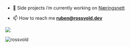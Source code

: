 - 🔭 Side projects i’m currently working on [Næringsnett](https://naeringsnett.no)



- 📫 How to reach me **ruben@rossvold.dev**

![](http://github-profile-summary-cards.vercel.app/api/cards/profile-details?username=rossvold&theme=tokyonight)
<p><img align="left" src="https://github-readme-stats.vercel.app/api/top-langs?username=rossvold&show_icons=true&locale=en&layout=compact" alt="rossvold" /></p>



